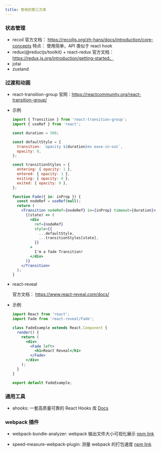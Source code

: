 ```yaml
---
title: 常用的第三方库
---
```


### 状态管理

- recoil
  官方文档： https://recoiljs.org/zh-hans/docs/introduction/core-concepts
  特点： 使用简单，API 类似于 react hook
- redux(@reductjs/toolkit) + react-redux
  官方文档：https://redux.js.org/introduction/getting-started、
- jotai
- zustand

### 过渡和动画

- react-transition-group
  官网：https://reactcommunity.org/react-transition-group/
- 示例

  ```jsx | pure
  import { Transition } from 'react-transition-group';
  import { useRef } from 'react';

  const duration = 300;

  const defaultStyle = {
    transition: `opacity ${duration}ms ease-in-out`,
    opacity: 0,
  };

  const transitionStyles = {
    entering: { opacity: 1 },
    entered: { opacity: 1 },
    exiting: { opacity: 0 },
    exited: { opacity: 0 },
  };

  function Fade({ in: inProp }) {
    const nodeRef = useRef(null);
    return (
      <Transition nodeRef={nodeRef} in={inProp} timeout={duration}>
        {(state) => (
          <div
            ref={nodeRef}
            style={{
              ...defaultStyle,
              ...transitionStyles[state],
            }}
          >
            I'm a fade Transition!
          </div>
        )}
      </Transition>
    );
  }
  ```

- react-reveal

  官方文档： https://www.react-reveal.com/docs/

- 示例

  ```jsx | pure
  import React from 'react';
  import Fade from 'react-reveal/Fade';

  class FadeExample extends React.Component {
    render() {
      return (
        <div>
          <Fade left>
            <h1>React Reveal</h1>
          </Fade>
        </div>
      );
    }
  }

  export default FadeExample;
  ```

### 通用工具

- ahooks: 一套高质量可靠的 React Hooks 库
  [Docs](https://ahooks.js.org/zh-CN/guide/)

### webpack 插件

- webpack-bundle-analyzer: webpack 输出文件大小可视化展示
  [npm link](https://www.npmjs.com/package/webpack-bundle-analyzer)

- speed-measure-webpack-plugin: 测量 webpack 的打包速度
  [npm link](https://www.npmjs.com/package/speed-measure-webpack-plugin)
